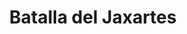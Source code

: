﻿---
title: "Batalla del Jaxartes"
permalink: periodes_419.html
layout: periode
dataInici: -329
sidebar: periodes
pares:
  - id: 38
    title: "Alejandro Magno"
    dataInici: "(-336)"
    dataFi: "(-323)"

fills:
jocsPrincipals:
jocsEscenaris:
jocsEpoca:
  - title: "The Great Battles of Alexander: Macedonian Art of War"
    bggId: 176596
    escenari: "Crossing the Jaxartes"

  - title: "The Great Battles of Alexander: Deluxe Edition"
    bggId: 11057
    escenari: "Crossing the Jaxartes"

jocsEpocaEscenaris:
---
